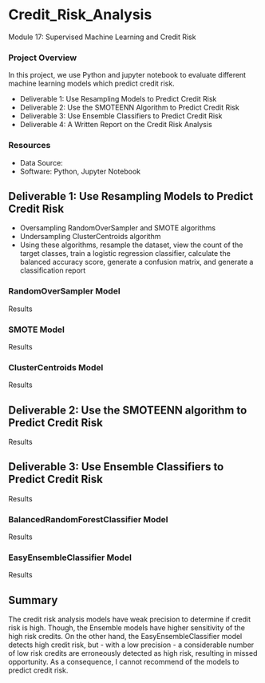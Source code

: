 # Credit_Risk_Analysis
Module 17: Supervised Machine Learning and Credit Risk


### Project Overview
In this project, we use Python and jupyter notebook to evaluate different machine learning models which predict credit risk.

- Deliverable 1: Use Resampling Models to Predict Credit Risk
- Deliverable 2: Use the SMOTEENN Algorithm to Predict Credit Risk
- Deliverable 3: Use Ensemble Classifiers to Predict Credit Risk
- Deliverable 4: A Written Report on the Credit Risk Analysis

### Resources
- Data Source:
- Software: Python, Jupyter Notebook


## Deliverable 1: Use Resampling Models to Predict Credit Risk
- Oversampling RandomOverSampler and SMOTE algorithms
- Undersampling ClusterCentroids algorithm
- Using these algorithms, resample the dataset, view the count of the target classes, train a logistic regression classifier, calculate the balanced accuracy score, generate a confusion matrix, and generate a classification report

### RandomOverSampler Model
Results

### SMOTE Model
Results

### ClusterCentroids Model
Results


## Deliverable 2: Use the SMOTEENN algorithm to Predict Credit Risk
Results


## Deliverable 3: Use Ensemble Classifiers to Predict Credit Risk
Results

### BalancedRandomForestClassifier Model
Results

### EasyEnsembleClassifier Model
Results


## Summary
The credit risk analysis models have weak precision to determine if credit risk is high. Though, the Ensemble models have higher sensitivity of the high risk credits.
On the other hand, the EasyEnsembleClassifier model detects high credit risk, but - with a low precision - a considerable number of low risk credits are erroneously detected as high risk, resulting in missed opportunity.
As a consequence, I cannot recommend of the models to predict credit risk.
